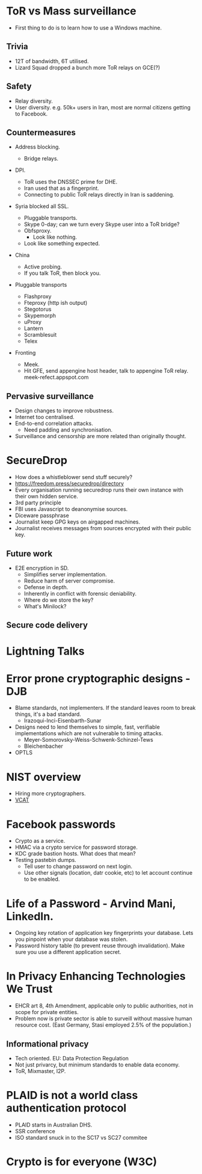 # ToR vs Mass surveillance
- First thing to do is to learn how to use a Windows machine.

## Trivia
- 12T of bandwidth, 6T utilised.
- Lizard Squad dropped a bunch more ToR relays on GCE(?)

## Safety
- Relay diversity.
- User diversity. e.g. 50k+ users in Iran, most are normal citizens getting to
  Facebook.

## Countermeasures
- Address blocking.
   - Bridge relays.

- DPI.
  - ToR uses the DNSSEC prime for DHE.
  - Iran used that as a fingerprint.
  - Connecting to public ToR relays directly in Iran is saddening.

- Syria blocked all SSL.
  - Pluggable transports.
  - Skype 0-day; can we turn every Skype user into a ToR bridge?
  - Obfsproxy.
    - Look like nothing.
  - Look like something expected.

- China
  - Active probing.
  - If you talk ToR, then block you.

- Pluggable transports
  - Flashproxy
  - Fteproxy (http ish output)
  - Stegotorus
  - Skypemorph
  - uProxy
  - Lantern
  - Scramblesuit
  - Telex

- Fronting
  - Meek.
  - Hit GFE, send appengine host header, talk to appengine ToR relay.
    meek-refect.appspot.com

## Pervasive surveillance
- Design changes to improve robustness.
- Internet too centralised.
- End-to-end correlation attacks.
  - Need padding and synchronisation.
- Surveillance and censorship are more related than originally thought.

# SecureDrop
- How does a whistleblower send stuff securely?
- https://freedom.press/securedrop/directory
- Every organisation running securedrop runs their own instance with their own
  hidden service.
- 3rd party principle
- FBI uses Javascript to deanonymise sources.
- Diceware passphrase
- Journalist keep GPG keys on airgapped machines.
- Journalist receives messages from sources encrypted with their public key.

## Future work
- E2E encryption in SD.
  - Simplifies server implementation.
  - Reduce harm of server compromise.
  - Defense in depth.
  - Inherently in conflict with forensic deniability.
  - Where do we store the key?
  - What's Minilock?

## Secure code delivery

# Lightning Talks

# Error prone cryptographic designs - DJB
- Blame standards, not implementers. If the standard leaves room to break
  things, it's a bad standard.
  - Irazoqui-Inci-Eisenbarth-Sunar
- Designs need to lend themselves to simple, fast, verifiable implementations
  which are not vulnerable to timing attacks.
  - Meyer-Somorovsky-Weiss-Schwenk-Schinzel-Tews
  - Bleichenbacher
- OPTLS


# NIST overview
- Hiring more cryptographers.
- [VCAT](http://www.nist.gov/public_affairs/releases/upload/VCAT-Report-on-NIST-Cryptographic-Standards-and-Guidelines-Process.pdf)


# Facebook passwords
- Crypto as a service.
- HMAC via a crypto service for password storage.
- KDC grade bastion hosts. What does that mean?
- Testing pastebin dumps.
  - Tell user to change password on next login.
  - Use other signals (location, datr cookie, etc) to let account continue to
    be enabled.

# Life of a Password - Arvind Mani, LinkedIn.
- Ongoing key rotation of application key fingerprints your database. Lets you
  pinpoint when your database was stolen.
- Password history table (to prevent reuse through invalidation). Make sure you
  use a different application secret.

# In Privacy Enhancing Technologies We Trust
- EHCR art 8, 4th Amendment, applicable only to public authorities, not in
  scope for private entities.
- Problem now is private sector is able to surveill without massive human
  resource cost. (East Germany, Stasi employed 2.5% of the population.)

##  Informational privacy
- Tech oriented. EU: Data Protection Regulation
- Not just privarcy, but minimum standards to enable data economy.
- ToR, Mixmaster, I2P.

# PLAID is not a world class authentication protocol
- PLAID starts in Australian DHS.
- SSR conference
- ISO standard snuck in to the SC17 vs SC27 commitee

# Crypto is for everyone (W3C)

